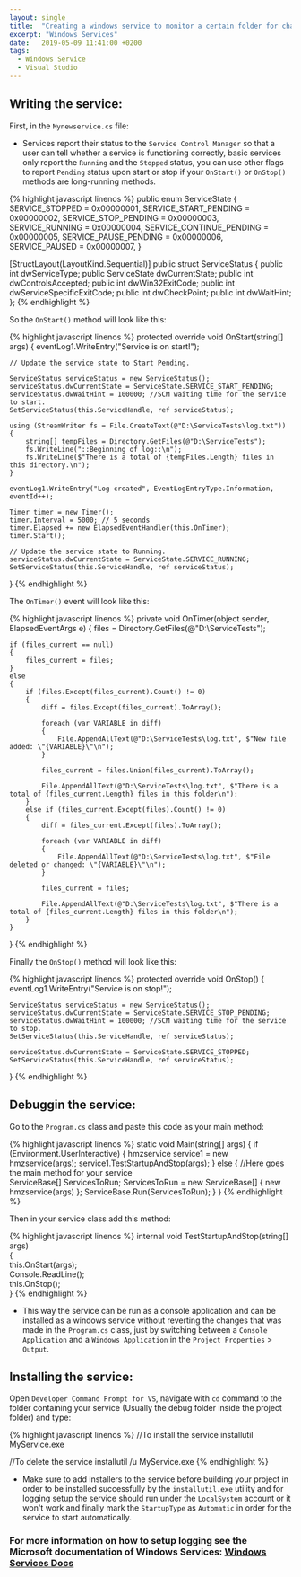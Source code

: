 ```yaml
---
layout: single
title:  "Creating a windows service to monitor a certain folder for changes"
excerpt: "Windows Services"
date:   2019-05-09 11:41:00 +0200
tags:
  - Windows Service 
  - Visual Studio
---
```


## Writing the service:

First, in the `Mynewservice.cs` file:

- Services report their status to the `Service Control Manager` so that a user can tell whether a service is functioning correctly, basic services only report the `Running` and the `Stopped` status, you can use other flags to report `Pending` status upon start or stop if your `OnStart()` or `OnStop()` methods are long-running methods.

{% highlight javascript linenos %}
public enum ServiceState
{
    SERVICE_STOPPED = 0x00000001,
    SERVICE_START_PENDING = 0x00000002,
    SERVICE_STOP_PENDING = 0x00000003,
    SERVICE_RUNNING = 0x00000004,
    SERVICE_CONTINUE_PENDING = 0x00000005,
    SERVICE_PAUSE_PENDING = 0x00000006,
    SERVICE_PAUSED = 0x00000007,
}

[StructLayout(LayoutKind.Sequential)]
public struct ServiceStatus
{
    public int dwServiceType;
    public ServiceState dwCurrentState;
    public int dwControlsAccepted;
    public int dwWin32ExitCode;
    public int dwServiceSpecificExitCode;
    public int dwCheckPoint;
    public int dwWaitHint;
};
{% endhighlight %}

So the `OnStart()` method will look like this:

{% highlight javascript linenos %}
protected override void OnStart(string[] args)
{
    eventLog1.WriteEntry("Service is on start!");
    
    // Update the service state to Start Pending.
    
    ServiceStatus serviceStatus = new ServiceStatus();
    serviceStatus.dwCurrentState = ServiceState.SERVICE_START_PENDING;
    serviceStatus.dwWaitHint = 100000; //SCM waiting time for the service to start.
    SetServiceStatus(this.ServiceHandle, ref serviceStatus);

    using (StreamWriter fs = File.CreateText(@"D:\ServiceTests\log.txt"))
    {
        string[] tempFiles = Directory.GetFiles(@"D:\ServiceTests");
        fs.WriteLine("::Beginning of log::\n");
        fs.WriteLine($"There is a total of {tempFiles.Length} files in this directory.\n");
    }

    eventLog1.WriteEntry("Log created", EventLogEntryType.Information, eventId++);

    Timer timer = new Timer();
    timer.Interval = 5000; // 5 seconds
    timer.Elapsed += new ElapsedEventHandler(this.OnTimer);
    timer.Start();

    // Update the service state to Running.
    serviceStatus.dwCurrentState = ServiceState.SERVICE_RUNNING;
    SetServiceStatus(this.ServiceHandle, ref serviceStatus);
}
{% endhighlight %}

The `OnTimer()` event will look like this:

{% highlight javascript linenos %}
private void OnTimer(object sender, ElapsedEventArgs e)
{
    files = Directory.GetFiles(@"D:\ServiceTests");

    if (files_current == null)
    {
        files_current = files;
    }
    else
    {
        if (files.Except(files_current).Count() != 0)
        {
            diff = files.Except(files_current).ToArray();

            foreach (var VARIABLE in diff)
            {
                File.AppendAllText(@"D:\ServiceTests\log.txt", $"New file added: \"{VARIABLE}\"\n");
            }

            files_current = files.Union(files_current).ToArray();

            File.AppendAllText(@"D:\ServiceTests\log.txt", $"There is a total of {files_current.Length} files in this folder\n");
        }
        else if (files_current.Except(files).Count() != 0)
        {
            diff = files_current.Except(files).ToArray();

            foreach (var VARIABLE in diff)
            {
                File.AppendAllText(@"D:\ServiceTests\log.txt", $"File deleted or changed: \"{VARIABLE}\"\n");
            }

            files_current = files;

            File.AppendAllText(@"D:\ServiceTests\log.txt", $"There is a total of {files_current.Length} files in this folder\n");
        }
    }
}
{% endhighlight %}

Finally the `OnStop()` method will look like this:

{% highlight javascript linenos %}
protected override void OnStop()
{
    eventLog1.WriteEntry("Service is on stop!");

    ServiceStatus serviceStatus = new ServiceStatus();
    serviceStatus.dwCurrentState = ServiceState.SERVICE_STOP_PENDING;
    serviceStatus.dwWaitHint = 100000; //SCM waiting time for the service to stop.
    SetServiceStatus(this.ServiceHandle, ref serviceStatus);

    serviceStatus.dwCurrentState = ServiceState.SERVICE_STOPPED;
    SetServiceStatus(this.ServiceHandle, ref serviceStatus);
}
{% endhighlight %}

## Debuggin the service:

Go to the `Program.cs` class and paste this code as your main method:

{% highlight javascript linenos %}
static void Main(string[] args)
{
    if (Environment.UserInteractive)
    {
        hmzservice service1 = new hmzservice(args);
        service1.TestStartupAndStop(args);
    }
    else
    {
        //Here goes the main method for your service        
        ServiceBase[] ServicesToRun;
        ServicesToRun = new ServiceBase[]
        {
            new hmzservice(args)
        };
        ServiceBase.Run(ServicesToRun);
    }
}
{% endhighlight %}

Then in your service class add this method:

{% highlight javascript linenos %}
internal void TestStartupAndStop(string[] args)  
    {  
        this.OnStart(args);  
        Console.ReadLine();  
        this.OnStop();  
    } 
{% endhighlight %}

- This way the service can be run as a console application and can be installed as a windows service without reverting the changes that was made in the `Program.cs` class, just by switching between a `Console Application` and a `Windows Application` in the `Project Properties` > `Output`.

## Installing the service:

Open `Developer Command Prompt for VS`, navigate with `cd` command to the folder containing your service (Usually the debug folder inside the project folder) and type:

{% highlight javascript linenos %}
//To install the service
installutil MyService.exe

//To delete the service
installutil /u MyService.exe
{% endhighlight %}

- Make sure to add installers to the service before building your project in order to be installed successfully by the `installutil.exe` utility and for logging setup the service should run under the `LocalSystem` account or it won't work and finally mark the `StartupType` as `Automatic` in order for the service to start automatically.

### For more information on how to setup logging see the Microsoft documentation of Windows Services: [Windows Services Docs](https://docs.microsoft.com/en-us/dotnet/framework/windows-services/walkthrough-creating-a-windows-service-application-in-the-component-designer)